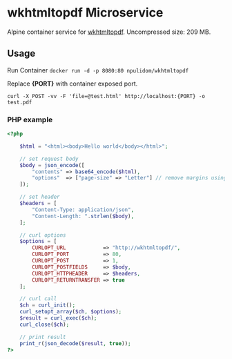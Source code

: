 wkhtmltopdf Microservice
========================

Alpine container service for [wkhtmltopdf](https://wkhtmltopdf.org/).
Uncompressed size: 209 MB.

## Usage

Run Container
`docker run -d -p 8080:80 npulidom/wkhtmltopdf`

Replace **{PORT}** with container exposed port.

```
curl -X POST -vv -F 'file=@test.html' http://localhost:{PORT} -o test.pdf
```

### PHP example

```php
<?php

	$html = "<html><body>Hello world</body></html>";

	// set request body
	$body = json_encode([
		"contents" => base64_encode($html),
		"options"  => ["page-size" => "Letter"] // remove margins using: ["B" => "0", "L" => "0", "R" => "0", "T" => "0"]
	]);

	// set header
	$headers = [
		"Content-Type: application/json",
		"Content-Length: ".strlen($body),
	];

	// curl options
	$options = [
		CURLOPT_URL            => "http://wkhtmltopdf/",
		CURLOPT_PORT           => 80,
		CURLOPT_POST           => 1,
		CURLOPT_POSTFIELDS     => $body,
		CURLOPT_HTTPHEADER     => $headers,
		CURLOPT_RETURNTRANSFER => true
	];

	// curl call
	$ch = curl_init();
	curl_setopt_array($ch, $options);
	$result = curl_exec($ch);
	curl_close($ch);

	// print result
	print_r(json_decode($result, true));
?>
```
